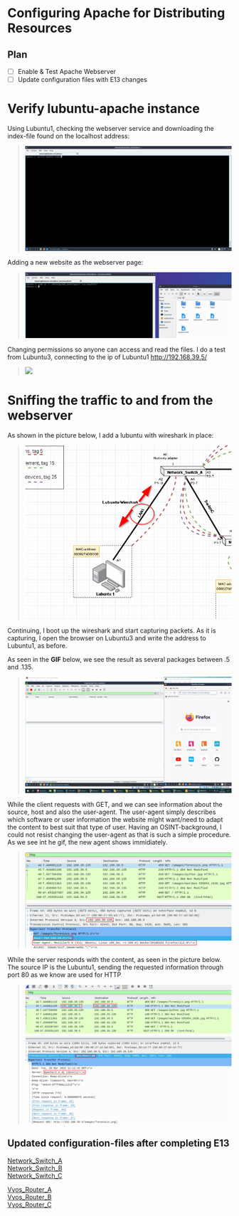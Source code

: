 # Configuring Apache for Distributing Resources

## Plan

- [ ] Enable & Test Apache Webserver
- [ ] Update configuration files with E13 changes

# Verify lubuntu-apache instance

Using Lubuntu1, checking the webserver service and downloading the index-file found on the localhost address:

>![](/documentation/E13/testinglocalhost.gif)

Adding a new website as the webserver page:

>![](/documentation/E13/copywebtech.png)

Changing permissions so anyone can access and read the files. I do a test from Lubuntu3, connecting to the ip of Lubuntu1 http://192.168.39.5/

>![](/documentation/E13/testingportfolio.gif)


# Sniffing the traffic to and from the webserver

As shown in the picture below, I add a lubuntu with wireshark in place:

>![](/documentation/E13/wiresharklocation.png)

Continuing, I boot up the wireshark and start capturing packets. As it is capturing, I open the browser on Lubuntu3 and write the address to Lubuntu1, as before.

As seen in the **GIF** below, we see the result as several packages between .5 and .135. 

>![](/documentation/E13/capturingpackets.gif)


While the client requests with GET, and we can see information about the source, host and also the user-agent. The user-agent simply describes which software or user information the website might want/need to adapt the content to best suit that type of user. Having an OSINT-background, I could not resist changing the user-agent as that is such a simple procedure. As we see int he gif, the new agent shows immidiately. 

>![](/documentation/E13/GET.png)

While the server responds with the content, as seen in the picture below. The source IP is the Lubuntu1, sending the requested information through port 80 as we know are used for HTTP

>![](/documentation/E13/http.png)


## Updated configuration-files after completing E13

[Network_Switch_A](/documentation/E12/Config_files/E12-SwitchAu.cfg)\
[Network_Switch_B](/documentation/E12/Config_files/E12-SwitchBu.cfg)\
[Network_Switch_C](/documentation/E12/Config_files/E12-SwitchCu.cfg)

[Vyos_Router_A](/documentation/E12/Config_files/E12-RouterAu.cfg) \
[Vyos_Router_B](/documentation/E12/Config_files/E12-RouterBu.cfg) \
[Vyos_Router_C](/documentation/E12/Config_files/E12-RouterCu.cfg) 
